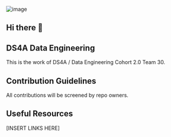 ![image](https://user-images.githubusercontent.com/51309854/235810607-f13ed259-cf54-457f-9162-96bc1effa099.png)

## Hi there 👋


## DS4A Data Engineering
This is the work of DS4A / Data Engineering Cohort 2.0 Team 30.

## Contribution Guidelines
All contributions will be screened by repo owners.

## Useful Resources
[INSERT LINKS HERE]

<!--

**Here are some ideas to get you started:**

🙋‍♀️ A short introduction - what is your organization all about?
🌈 Contribution guidelines - how can the community get involved?
👩‍💻 Useful resources - where can the community find your docs? Is there anything else the community should know?
🍿 Fun facts - what does your team eat for breakfast?
🧙 Remember, you can do mighty things with the power of [Markdown](https://docs.github.com/github/writing-on-github/getting-started-with-writing-and-formatting-on-github/basic-writing-and-formatting-syntax)
-->
